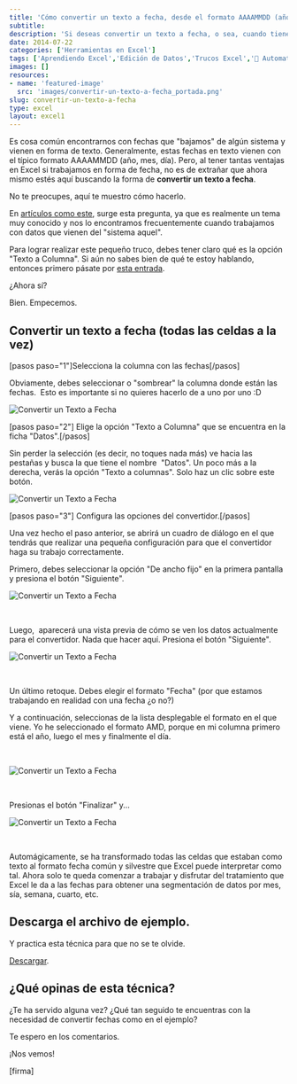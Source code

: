 ```yaml
---
title: 'Cómo convertir un texto a fecha, desde el formato AAAAMMDD (año, mes día)'
subtitle: 
description: 'Si deseas convertir un texto a fecha, o sea, cuando tienes la fecha en formato año, mes y día; entonces aquí te muestro cómo hacerlo.'
date: 2014-07-22
categories: ['Herramientas en Excel']
tags: ['Aprendiendo Excel','Edición de Datos','Trucos Excel','🤖 Automatización con Excel']
images: []
resources: 
- name: 'featured-image'
  src: 'images/convertir-un-texto-a-fecha_portada.png'
slug: convertir-un-texto-a-fecha
type: excel
layout: excel1
---
```


Es cosa común encontrarnos con fechas que "bajamos" de algún sistema y vienen en forma de texto. Generalmente, estas fechas en texto vienen con el típico formato AAAAMMDD (año, mes, día). Pero, al tener tantas ventajas en Excel si trabajamos en forma de fecha, no es de extrañar que ahora mismo estés aquí buscando la forma de **convertir un texto a fecha**.

No te preocupes, aquí te muestro cómo hacerlo.

En [artículos como este](http://raymundoycaza.com/diferencia-de-fechas-en-excel/ "Diferencia de fechas en Excel: mostrar como texto"), surge esta pregunta, ya que es realmente un tema muy conocido y nos lo encontramos frecuentemente cuando trabajamos con datos que vienen del "sistema aquel".

Para lograr realizar este pequeño truco, debes tener claro qué es la opción "Texto a Columna". Si aún no sabes bien de qué te estoy hablando, entonces primero pásate por [esta entrada](http://raymundoycaza.com/usando-la-opcion-texto-en-columna/ "Usando la opción Texto en Columna").

¿Ahora sí?

Bien. Empecemos.

## Convertir un texto a fecha (todas las celdas a la vez)

\[pasos paso="1"\]Selecciona la columna con las fechas\[/pasos\]

Obviamente, debes seleccionar o "sombrear" la columna donde están las fechas.  Esto es importante si no quieres hacerlo de a uno por uno :D

![Convertir un Texto a Fecha](images/convertir-un-texto-a-fecha_002.jpg)

\[pasos paso="2"\] Elige la opción "Texto a Columna" que se encuentra en la ficha "Datos".\[/pasos\]

Sin perder la selección (es decir, no toques nada más) ve hacia las pestañas y busca la que tiene el nombre  "Datos". Un poco más a la derecha, verás la opción "Texto a columnas". Solo haz un clic sobre este botón.

![Convertir un Texto a Fecha](images/convertir-un-texto-a-fecha_003.jpg)

\[pasos paso="3"\] Configura las opciones del convertidor.\[/pasos\]

Una vez hecho el paso anterior, se abrirá un cuadro de diálogo en el que tendrás que realizar una pequeña configuración para que el convertidor haga su trabajo correctamente.

Primero, debes seleccionar la opción "De ancho fijo" en la primera pantalla y presiona el botón "Siguiente".

![Convertir un Texto a Fecha](images/convertir-un-texto-a-fecha_004.jpg)

 

Luego,  aparecerá una vista previa de cómo se ven los datos actualmente para el convertidor. Nada que hacer aquí. Presiona el botón "Siguiente".

![Convertir un Texto a Fecha](images/convertir-un-texto-a-fecha_005.jpg)

 

Un último retoque. Debes elegir el formato "Fecha" (por que estamos trabajando en realidad con una fecha ¿o no?)

Y a continuación, seleccionas de la lista desplegable el formato en el que viene. Yo he seleccionado el formato AMD, porque en mi columna primero está el año, luego el mes y finalmente el día.

 

![Convertir un Texto a Fecha](images/convertir-un-texto-a-fecha_006.jpg)

 

Presionas el botón "Finalizar" y...

![Convertir un Texto a Fecha](images/convertir-un-texto-a-fecha_007.jpg)

 

Automágicamente, se ha transformado todas las celdas que estaban como texto al formato fecha común y silvestre que Excel puede interpretar como tal. Ahora solo te queda comenzar a trabajar y disfrutar del tratamiento que Excel le da a las fechas para obtener una segmentación de datos por mes, sía, semana, cuarto, etc.

## Descarga el archivo de ejemplo.

Y practica esta técnica para que no se te olvide.

[Descargar](http://raymundoycaza.com/wp-content/uploads//convertir-un-texto-a-fecha.xlsx "Convertir un texto a fecha").

## ¿Qué opinas de esta técnica?

¿Te ha servido alguna vez? ¿Qué tan seguido te encuentras con la necesidad de convertir fechas como en el ejemplo?

Te espero en los comentarios.

¡Nos vemos!

\[firma\]
